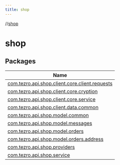 ```yaml
---
title: shop
---
```

//[shop](index.html)



# shop



## Packages


| Name |
|---|
| [com.tezro.api.shop.client.core.client.requests](shop/com.tezro.api.shop.client.core.client.requests/index.html) |
| [com.tezro.api.shop.client.core.cryption](shop/com.tezro.api.shop.client.core.cryption/index.html) |
| [com.tezro.api.shop.client.core.service](shop/com.tezro.api.shop.client.core.service/index.html) |
| [com.tezro.api.shop.client.data.common](shop/com.tezro.api.shop.client.data.common/index.html) |
| [com.tezro.api.shop.model.common](shop/com.tezro.api.shop.model.common/index.html) |
| [com.tezro.api.shop.model.messages](shop/com.tezro.api.shop.model.messages/index.html) |
| [com.tezro.api.shop.model.orders](shop/com.tezro.api.shop.model.orders/index.html) |
| [com.tezro.api.shop.model.orders.address](shop/com.tezro.api.shop.model.orders.address/index.html) |
| [com.tezro.api.shop.providers](shop/com.tezro.api.shop.providers/index.html) |
| [com.tezro.api.shop.service](shop/com.tezro.api.shop.service/index.html) |

